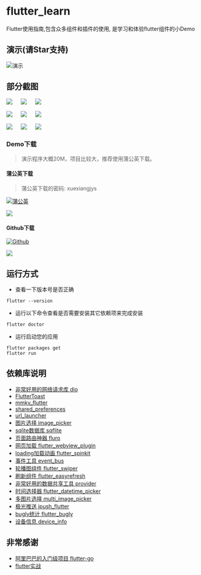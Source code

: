 # flutter_learn

Flutter使用指南,包含众多组件和插件的使用, 是学习和体验flutter组件的小Demo


## 演示(请Star支持)

![演示](./art/demo.gif)

## 部分截图

![](./art/1.png) &emsp; ![](./art/2.png) &emsp; ![](./art/3.png)

![](./art/4.png) &emsp; ![](./art/5.png) &emsp; ![](./art/6.png)

![](./art/7.png) &emsp; ![](./art/8.png) &emsp; ![](./art/9.png)

### Demo下载

> 演示程序大概20M，项目比较大，推荐使用蒲公英下载。

#### 蒲公英下载

> 蒲公英下载的密码: xuexiangjys

[![蒲公英](https://img.shields.io/badge/downloads-蒲公英-blue.svg)](https://www.pgyer.com/flutter_learn)

![](./art/download_pugongying.png)

#### Github下载

[![Github](https://img.shields.io/badge/downloads-Github-blue.svg)](https://github.com/xuexiangjys/XUI/blob/master/apk/xuidemo.apk?raw=true)

![](./art/download_github.png)

## 运行方式

* 查看一下版本号是否正确
```
flutter --version
```

* 运行以下命令查看是否需要安装其它依赖项来完成安装
```
flutter doctor
```

* 运行启动您的应用
```
flutter packages get 
flutter run
```


## 依赖库说明

* [非常好用的网络请求库 dio](https://pub.dev/packages/dio)
* [FlutterToast](https://pub.dev/packages/fluttertoast)
* [mmkv_flutter](https://pub.dev/packages/mmkv_flutter)
* [shared_preferences](https://pub.dev/packages/shared_preferences)
* [url_launcher](https://pub.dev/packages/url_launcher)
* [图片选择 image_picker](https://pub.dev/packages/image_picker)
* [sqlite数据库 sqflite](https://pub.dev/packages/sqflite)
* [页面路由神器 fluro](https://pub.dev/packages/fluro)
* [网页加载 flutter_webview_plugin](https://pub.dev/packages/flutter_webview_plugin)
* [loading加载动画 flutter_spinkit](https://pub.dev/packages/flutter_spinkit)
* [事件工具 event_bus](https://pub.dev/packages/event_bus)
* [轮播图组件 flutter_swiper](https://pub.dev/packages/flutter_swiper)
* [刷新组件 flutter_easyrefresh](https://pub.dev/packages/flutter_easyrefresh)
* [非常好用的数据共享工具 provider](https://pub.dev/packages/provider)
* [时间选择器 flutter_datetime_picker](https://pub.dev/packages/flutter_datetime_picker)
* [多图片选择 multi_image_picker](https://pub.dev/packages/multi_image_picker)
* [极光推送 jpush_flutter](https://pub.dev/packages/jpush_flutter)
* [bugly统计 flutter_bugly](https://pub.dev/packages/flutter_bugly)
* [设备信息 device_info](https://pub.dev/packages/device_info)


## 非常感谢

* [阿里巴巴的入门级项目 flutter-go](https://github.com/alibaba/flutter-go)
* [flutter实战](https://book.flutterchina.club/)
